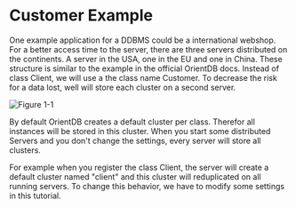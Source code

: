 # Customer Example
One example application for a DDBMS could be a international webshop. For a better access time to the server, there are three servers distributed on the continents. A server in the USA, one in the EU and one in China.
These structure is similar to the example in the official OrientDB docs. Instead of class Client, we will use a the class name Customer.
To decrease the risk for a data lost, well will store each cluster on a second server.



![Figure 1-1](https://github.com/pilleatus/orientdb-tutorial-distributed-database/blob/master/gitbook/images/schema.png?raw=true)

By default OrientDB creates a default cluster per class. Therefor all instances will be stored in this cluster. When you start some distributed Servers and you don't change the settings, every server will store all clusters.

For example when you register the class Client, the server will create a default cluster named "client" and this cluster will reduplicated on all running servers. To change this behavior, we have to modify some settings in this tutorial.


